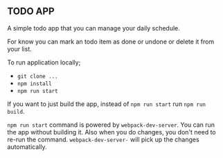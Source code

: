 TODO APP
---

A simple todo app that you can manage your daily schedule.

For know you can mark an todo item as done or undone or delete it from your list.

To run application locally;
- ```git clone ...```
- ```npm install```
- ```npm run start```

If you want to just build the app, instead of ```npm run start``` run ```npm run build```.

```npm run start``` command is powered by ```webpack-dev-server```. You can run the app without building it. Also when you do changes, you don't need to re-run the command. ```webpack-dev-server-``` will pick up the changes automatically.
